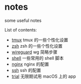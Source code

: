 # notes
some useful notes

List of contents:

- [tmux](tmux.md) tmux 的一些个性化设置
- [zsh](zsh.md) zsh 的一些个性化设置
- [wireguard](wg.md) wg 简略步骤
- [shell](shell.md) 一些常用的 shell 脚本
- [nginx](nginx.md) nginx 的配置
- [ssh](ssh.md) ssh 的配置
- [trial](trial.md) 无限期试用 macOS 上的 app
